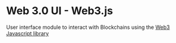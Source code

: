 Web 3.0 UI - Web3.js
===

User interface module to interact with Blockchains using the [Web3 Javascript library](https://www.npmjs.com/package/web3)
